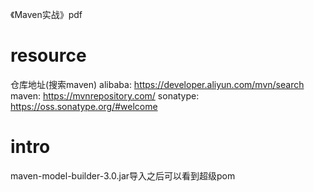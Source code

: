 《Maven实战》pdf

# resource
仓库地址(搜索maven)
alibaba: https://developer.aliyun.com/mvn/search
maven: https://mvnrepository.com/
sonatype: https://oss.sonatype.org/#welcome

# intro
maven-model-builder-3.0.jar导入之后可以看到超级pom   
